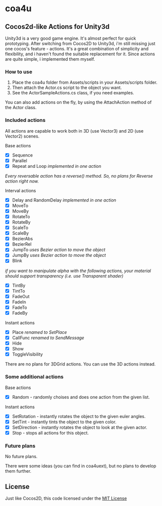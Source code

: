 coa4u
=====
## Cocos2d-like Actions for Unity3d

Unity3d is a very good game engine. It's almost perfect for quick prototyping.
After switching from Cocos2D to Unity3d, i'm still missing just one cocos's feature - actions.
It's a great combination of simplicity and flexibility, and i haven't found the suitable replacement for it.
Since actions are quite simple, i implemented them myself.

### How to use

1. Place the coa4u folder from Assets/scripts in your Assets/scripts folder.
2. Then attach the Actor.cs script to the object you want.
3. See the ActorSampleActions.cs class, if you need examples.

You can also add actions on the fly, by using the AttachAction method of the Actor class.

### Included actions
All actions are capable to work both in 3D (use Vector3) and 2D (use Vector2) scenes.

Base actions
- [x]  Sequence
- [x]  Parallel
- [x]  Repeat and Loop *implemented in one action*

*Every reversable action has a reverse() method. So, no plans for Reverse action right now.*

Interval actions
- [x]  Delay and RandomDelay *implemented in one action*
- [x]  MoveTo
- [x]  MoveBy
- [x]  RotateTo
- [x]  RotateBy
- [x]  ScaleTo
- [x]  ScaleBy
- [x]  BezierAbs
- [x]  BezierRel
- [x]  JumpTo *uses Bezier action to move the object*
- [x]  JumpBy *uses Bezier action to move the object*
- [x]  Blink

*if you want to manipulate alpha with the following actions, your material should support transparency (i.e. use Transparent shader)*
- [x]  TintBy 
- [x]  TintTo
- [x]  FadeOut
- [x]  FadeIn
- [x]  FadeTo
- [x]  FadeBy

Instant actions
- [x]  Place *renamed to SetPlace*
- [x]  CallFunc *renamed to SendMessage*
- [x]  Hide
- [x]  Show
- [x]  ToggleVisibility

There are no plans for 3DGrid actions. You can use the 3D actions instead.

### Some additional actions
Base actions
- [x] Random - randomly choises and does one action from the given list.

Instant actions
- [x] SetRotation - instantly rotates the object to the given euler angles.
- [x] SetTint - instantly tints the object to the given color.
- [x] SetDirection - instantly rotates the object to look at the given actor.
- [x] Stop - stops all actions for this object.

### Future plans
No future plans.

There were some ideas (you can find in coa4uext), but no plans to develop them further.

## License
Just like Cocos2D, this code licensed under the [MIT License](http://en.wikipedia.org/wiki/MIT_License)
